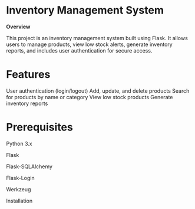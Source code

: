 # Inventory Management System

**Overview**

This project is an inventory management system built using Flask. It allows users to manage products, view low stock alerts, generate inventory reports, and includes user authentication for secure access.

# Features
User authentication (login/logout)
Add, update, and delete products
Search for products by name or category
View low stock products
Generate inventory reports

# Prerequisites

Python 3.x

Flask

Flask-SQLAlchemy

Flask-Login

Werkzeug

Installation

